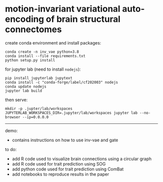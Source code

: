 # motion-invariant variational auto-encoding of brain structural connectomes

create conda environment and install packages:
```
conda create -n inv_vae python=3.8
conda install --file requirements.txt
python setup.py install
```

for jupyter lab (need to install `nodejs`):
```
pip install jupyterlab jupytext
conda install -c "conda-forge/label/cf202003" nodejs
conda update nodejs
jupyter lab build
```

then serve:
```
mkdir -p .jupter/lab/workspaces
JUPYTERLAB_WORKSPACES_DIR=.jupyter/lab/workspaces jupyter lab --no-browser --ip=0.0.0.0
```

----

demo:
- contains instructions on how to use inv-vae and gate

to do:
- add R code used to visualize brain connections using a circular graph
- add R code used for trait prediction using SOG
- add python code used for trait prediction using ComBat
- add notebooks to reproduce results in the paper

